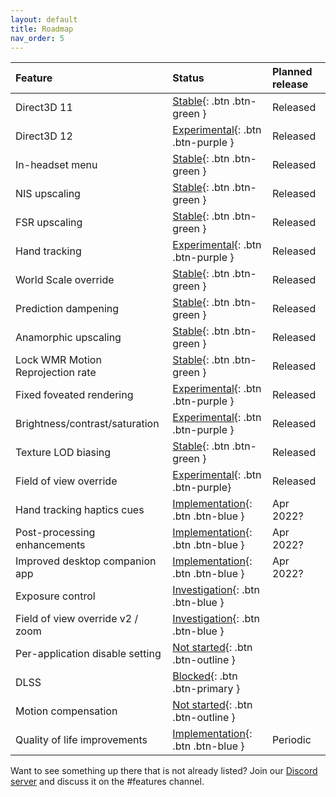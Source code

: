 ```yaml
---
layout: default
title: Roadmap
nav_order: 5
---
```


| Feature                              | Status                                  | Planned release |
|:-------------------------------------|:----------------------------------------|:----------------|
| Direct3D 11                          | [Stable](){: .btn .btn-green }          | Released        |
| Direct3D 12                          | [Experimental](){: .btn .btn-purple }   | Released        |
| In-headset menu                      | [Stable](){: .btn .btn-green }          | Released        |
| NIS upscaling                        | [Stable](){: .btn .btn-green }          | Released        |
| FSR upscaling                        | [Stable](){: .btn .btn-green }          | Released        |
| Hand tracking                        | [Experimental](){: .btn .btn-purple }   | Released        |
| World Scale override                 | [Stable](){: .btn .btn-green }          | Released        |
| Prediction dampening                 | [Stable](){: .btn .btn-green }          | Released        |
| Anamorphic upscaling                 | [Stable](){: .btn .btn-green }          | Released        |
| Lock WMR Motion Reprojection rate    | [Stable](){: .btn .btn-green }          | Released        |
| Fixed foveated rendering             | [Experimental](){: .btn .btn-purple }   | Released        |
| Brightness/contrast/saturation       | [Experimental](){: .btn .btn-purple }   | Released        |
| Texture LOD biasing                  | [Stable](){: .btn .btn-green }          | Released        |
| Field of view override               | [Experimental](){: .btn .btn-purple}    | Released        |
| Hand tracking haptics cues           | [Implementation](){: .btn .btn-blue }   | Apr 2022?       |
| Post-processing enhancements         | [Implementation](){: .btn .btn-blue }   | Apr 2022?       |
| Improved desktop companion app       | [Implementation](){: .btn .btn-blue }   | Apr 2022?       |
| Exposure control                     | [Investigation](){: .btn .btn-blue }    |                 |
| Field of view override v2 / zoom     | [Investigation](){: .btn .btn-blue }    |                 |
| Per-application disable setting      | [Not started](){: .btn .btn-outline }   |                 |
| DLSS                                 | [Blocked](){: .btn .btn-primary }       |                 |
| Motion compensation                  | [Not started](){: .btn .btn-outline }   |                 |
| Quality of life improvements         | [Implementation](){: .btn .btn-blue }   | Periodic        |

Want to see something up there that is not already listed? Join our [Discord server](https://discord.gg/WXFshwMnke) and discuss it on the #features channel.
